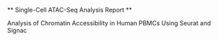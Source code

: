 ** Single-Cell ATAC-Seq Analysis Report ** 

Analysis of Chromatin Accessibility in Human PBMCs Using Seurat and Signac
